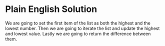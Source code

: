 # Plain English Solution

We are going to set the first item of the list as both the highest and
the lowest number.
Then we are going to iterate the list and update the highest and lowest value.
Lastly we are going to return the difference between them.
